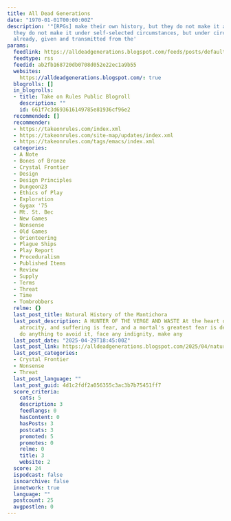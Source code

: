 ```yaml
---
title: All Dead Generations
date: "1970-01-01T00:00:00Z"
description: '"[RPGs] make their own history, but they do not make it as they please;
  they do not make it under self-selected circumstances, but under circumstances existing
  already, given and transmitted from the'
params:
  feedlink: https://alldeadgenerations.blogspot.com/feeds/posts/default?alt=rss
  feedtype: rss
  feedid: ab2fb168720db0708d052e22ec1a9b55
  websites:
    https://alldeadgenerations.blogspot.com/: true
  blogrolls: []
  in_blogrolls:
  - title: Take on Rules Public Blogroll
    description: ""
    id: 661f7c3d693616149785e81936cf96e2
  recommended: []
  recommender:
  - https://takeonrules.com/index.xml
  - https://takeonrules.com/site-map/updates/index.xml
  - https://takeonrules.com/tags/emacs/index.xml
  categories:
  - A Note
  - Bones of Bronze
  - Crystal Frontier
  - Design
  - Design Principles
  - Dungeon23
  - Ethics of Play
  - Exploration
  - Gygax '75
  - Mt. St. Bec
  - New Games
  - Nonsense
  - Old Games
  - Orienteering
  - Plague Ships
  - Play Report
  - Proceduralism
  - Published Items
  - Review
  - Supply
  - Terms
  - Threat
  - Time
  - Tombrobbers
  relme: {}
  last_post_title: Natural History of the Mantichora
  last_post_description: A HUNTER OF THE VERGE AND WASTE At the heart of all violence,
    atrocity, and suffering is fear, and a mortal's greatest fear is death. Some will
    do anything to avoid it, face any indignity, make any
  last_post_date: "2025-04-29T18:45:00Z"
  last_post_link: https://alldeadgenerations.blogspot.com/2025/04/natural-history-of-mantichora.html
  last_post_categories:
  - Crystal Frontier
  - Nonsense
  - Threat
  last_post_language: ""
  last_post_guid: 4d1c2fdf2a056355c3ac3b7b75451ff7
  score_criteria:
    cats: 5
    description: 3
    feedlangs: 0
    hasContent: 0
    hasPosts: 3
    postcats: 3
    promoted: 5
    promotes: 0
    relme: 0
    title: 3
    website: 2
  score: 24
  ispodcast: false
  isnoarchive: false
  innetwork: true
  language: ""
  postcount: 25
  avgpostlen: 0
---
```

